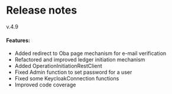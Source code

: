 # Release notes
v.4.9
#### Features:
* Added redirect to Oba page mechanism for e-mail verification
* Refactored and improved ledger initiation mechanism
* Added OperationInitiationRestClient
* Fixed Admin function to set password for a user
* Fixed some KeycloakConnection functions
* Improved code coverage